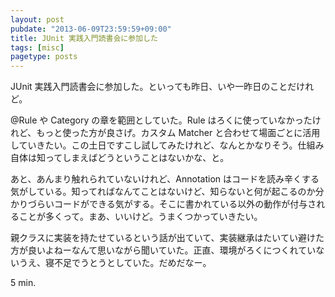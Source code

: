 ```yaml
---
layout: post
pubdate: "2013-06-09T23:59:59+09:00"
title: JUnit 実践入門読書会に参加した
tags: [misc]
pagetype: posts
---
```

JUnit 実践入門読書会に参加した。といっても昨日、いや一昨日のことだけれど。

@Rule や Category の章を範囲としていた。Rule はろくに使っていなかったけれど、もっと使った方が良さげ。カスタム Matcher と合わせて場面ごとに活用していきたい。この土日ですこし試してみたけれど、なんとかなりそう。仕組み自体は知ってしまえばどうということはないかな、と。

あと、あんまり触れられていないけれど、Annotation はコードを読み辛くする気がしている。知ってればなんてことはないけど、知らないと何が起こるのか分かりづらいコードができる気がする。そこに書かれている以外の動作が付与されることが多くって。まあ、いいけど。うまくつかっていきたい。

親クラスに実装を持たせているという話が出ていて、実装継承はたいてい避けた方が良いよねーなんて思いながら聞いていた。正直、環境がろくにつくれていないうえ、寝不足でうとうとしていた。だめだなー。

5 min.
